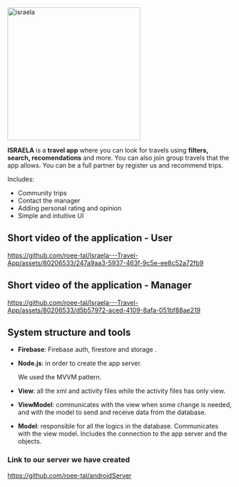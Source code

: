 <img width="298" alt="israela" src="https://github.com/roee-tal/Israela---Travel-App/assets/80206533/3113451f-2a14-44c5-a9c5-0d851adab847">




**ISRAELA** is a **travel app** where you can look for travels using **filters, search, recomendations** and more.
You can also join group travels that the app allows. You can be a full partner by register us and recommend trips.

Includes:
* Community trips
* Contact the manager
* Adding personal rating and opinion
* Simple and intuitive UI





## Short video of the application - User 

https://github.com/roee-tal/Israela---Travel-App/assets/80206533/247a9aa3-5937-463f-9c5e-ee8c52a72fb9



## Short video of the application - Manager


https://github.com/roee-tal/Israela---Travel-App/assets/80206533/d5b57972-aced-4109-8afa-051bf88ae219


## System structure and tools

- **Firebase**: Firebase auth, firestore and storage .
- **Node.js**: in order to create the app server.

  We used the MVVM pattern.
- **View**: all the xml and activity files while the activity files has only view.
- **ViewModel**: communicates with the view when some change is needed, and with the model to send and receive data from the database. 
- **Model**: responsible for all the logics in the database. Communicates with the view model. Includes the connection to the app server and the objects.



### Link to our server we have created
<a href="https://github.com/roee-tal/androidServer">https://github.com/roee-tal/androidServer</a>






